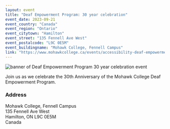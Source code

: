 ```yaml
---
layout: event
title: "Deaf Empowerment Program: 30 year celebration"
event_date: 2023-09-21
event_country: "Canada"
event_region: "Ontario"
event_citytown: "Hamilton"
event_street: "135 Fennell Ave West"
event_postalcode: "L9C 0E5M"
event_buildingname: "Mohawk College, Fennell Campus"
link: "https://www.mohawkcollege.ca/events/accessibility-deaf-empowerment-program-equity-diversity-inclusion-student-events/deaf"
---
```


![banner of Deaf Empowerment Program 30 year celebration event](https://www.mohawkcollege.ca/sites/default/files/styles/gallery_large/public/Event-images/TSK-7796_DEP30thAnniversaryEventCal_780x430.jpg?itok=TPwCGX2k)

Join us as we celebrate the 30th Anniversary of the Mohawk College Deaf Empowerment Program. 

### Address
Mohawk College, Fennell Campus<br>
135 Fennell Ave West<br>
Hamilton, ON L9C 0E5M<br>
Canada